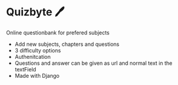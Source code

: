 # Quizbyte :pen:
Online questionbank for prefered subjects

  - Add new subjects, chapters and questions
  - 3 difficulty options
  - Authenitcation
  - Questions and answer can be given as url and normal text in the textField
  - Made with Django 
